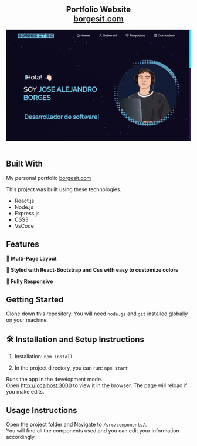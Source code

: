 <h2 align="center">
  Portfolio Website<br/>
  <a href="http://borgesit.com/" target="_blank">borgesit.com</a>
</h2>
<div align="center">
  <img alt="Portfolio" src="./Images/read-me.png" />
</div>

<br/>


## Built With

My personal portfolio <a href="http://borgesit.com/" target="_blank">borgesit.com</a><br/>

This project was built using these technologies.

- React.js
- Node.js
- Express.js
- CSS3
- VsCode

## Features

**📖 Multi-Page Layout**

**🎨 Styled with React-Bootstrap and Css with easy to customize colors**

**📱 Fully Responsive**

## Getting Started

Clone down this repository. You will need `node.js` and `git` installed globally on your machine.

## 🛠 Installation and Setup Instructions

1. Installation: `npm install`

2. In the project directory, you can run: `npm start`

Runs the app in the development mode.\
Open [http://localhost:3000](http://localhost:3000) to view it in the browser.
The page will reload if you make edits.

## Usage Instructions

Open the project folder and Navigate to `/src/components/`. <br/>
You will find all the components used and you can edit your information accordingly.
